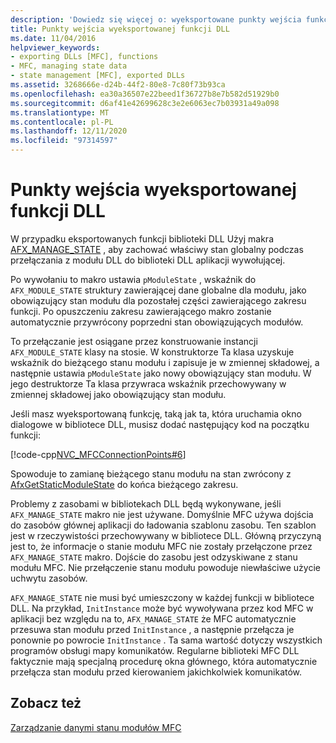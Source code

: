 ```yaml
---
description: 'Dowiedz się więcej o: wyeksportowane punkty wejścia funkcji DLL'
title: Punkty wejścia wyeksportowanej funkcji DLL
ms.date: 11/04/2016
helpviewer_keywords:
- exporting DLLs [MFC], functions
- MFC, managing state data
- state management [MFC], exported DLLs
ms.assetid: 3268666e-d24b-44f2-80e8-7c80f73b93ca
ms.openlocfilehash: ea30a36507e22beed1f36727b8e7b582d51929b0
ms.sourcegitcommit: d6af41e42699628c3e2e6063ec7b03931a49a098
ms.translationtype: MT
ms.contentlocale: pl-PL
ms.lasthandoff: 12/11/2020
ms.locfileid: "97314597"
---
```

# <a name="exported-dll-function-entry-points"></a>Punkty wejścia wyeksportowanej funkcji DLL

W przypadku eksportowanych funkcji biblioteki DLL Użyj makra [AFX_MANAGE_STATE](reference/extension-dll-macros.md#afx_manage_state) , aby zachować właściwy stan globalny podczas przełączania z modułu DLL do biblioteki DLL aplikacji wywołującej.

Po wywołaniu to makro ustawia `pModuleState` , wskaźnik do `AFX_MODULE_STATE` struktury zawierającej dane globalne dla modułu, jako obowiązujący stan modułu dla pozostałej części zawierającego zakresu funkcji. Po opuszczeniu zakresu zawierającego makro zostanie automatycznie przywrócony poprzedni stan obowiązujących modułów.

To przełączanie jest osiągane przez konstruowanie instancji `AFX_MODULE_STATE` klasy na stosie. W konstruktorze Ta klasa uzyskuje wskaźnik do bieżącego stanu modułu i zapisuje je w zmiennej składowej, a następnie ustawia `pModuleState` jako nowy obowiązujący stan modułu. W jego destruktorze Ta klasa przywraca wskaźnik przechowywany w zmiennej składowej jako obowiązujący stan modułu.

Jeśli masz wyeksportowaną funkcję, taką jak ta, która uruchamia okno dialogowe w bibliotece DLL, musisz dodać następujący kod na początku funkcji:

[!code-cpp[NVC_MFCConnectionPoints#6](codesnippet/cpp/exported-dll-function-entry-points_1.cpp)]

Spowoduje to zamianę bieżącego stanu modułu na stan zwrócony z [AfxGetStaticModuleState](reference/extension-dll-macros.md#afxgetstaticmodulestate) do końca bieżącego zakresu.

Problemy z zasobami w bibliotekach DLL będą wykonywane, jeśli `AFX_MANAGE_STATE` makro nie jest używane. Domyślnie MFC używa dojścia do zasobów głównej aplikacji do ładowania szablonu zasobu. Ten szablon jest w rzeczywistości przechowywany w bibliotece DLL. Główną przyczyną jest to, że informacje o stanie modułu MFC nie zostały przełączone przez `AFX_MANAGE_STATE` makro. Dojście do zasobu jest odzyskiwane z stanu modułu MFC. Nie przełączenie stanu modułu powoduje niewłaściwe użycie uchwytu zasobów.

`AFX_MANAGE_STATE` nie musi być umieszczony w każdej funkcji w bibliotece DLL. Na przykład, `InitInstance` może być wywoływana przez kod MFC w aplikacji bez względu na to, `AFX_MANAGE_STATE` że MFC automatycznie przesuwa stan modułu przed `InitInstance` , a następnie przełącza je ponownie po powrocie `InitInstance` . Ta sama wartość dotyczy wszystkich programów obsługi mapy komunikatów. Regularne biblioteki MFC DLL faktycznie mają specjalną procedurę okna głównego, która automatycznie przełącza stan modułu przed kierowaniem jakichkolwiek komunikatów.

## <a name="see-also"></a>Zobacz też

[Zarządzanie danymi stanu modułów MFC](managing-the-state-data-of-mfc-modules.md)
